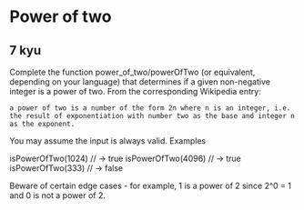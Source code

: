 # Power of two
## 7 kyu

Complete the function power_of_two/powerOfTwo (or equivalent, depending on your language) that determines if a given non-negative integer is a power of two. From the corresponding Wikipedia entry:

    a power of two is a number of the form 2n where n is an integer, i.e. the result of exponentiation with number two as the base and integer n as the exponent.

You may assume the input is always valid.
Examples

isPowerOfTwo(1024) // -> true
isPowerOfTwo(4096) // -> true
isPowerOfTwo(333)  // -> false

Beware of certain edge cases - for example, 1 is a power of 2 since 2^0 = 1 and 0 is not a power of 2.
